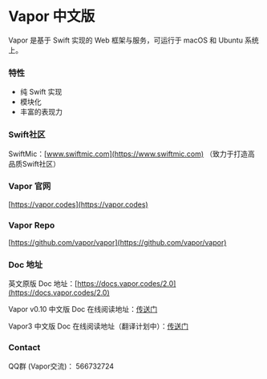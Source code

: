 # Vapor 中文版
Vapor 是基于 Swift 实现的 Web 框架与服务，可运行于 macOS 和 Ubuntu 系统上。


### 特性
- 纯 Swift 实现
- 模块化
- 丰富的表现力

### Swift社区

SwiftMic：[www.swiftmic.com](https://www.swiftmic.com)
（致力于打造高品质Swift社区）

### Vapor 官网
[https://vapor.codes](https://vapor.codes)


### Vapor Repo
[https://github.com/vapor/vapor](https://github.com/vapor/vapor)


### Doc 地址
英文原版 Doc 地址：[https://docs.vapor.codes/2.0](https://docs.vapor.codes/2.0)

Vapor v0.10 中文版 Doc 在线阅读地址：[传送门](https://carymic.gitbooks.io/vapor-chinese/content/)

Vapor3 中文版 Doc 在线阅读地址（翻译计划中）：[传送门](https://carymic.gitbooks.io/vapor3/content/)


### Contact
QQ群 (Vapor交流)： 566732724
